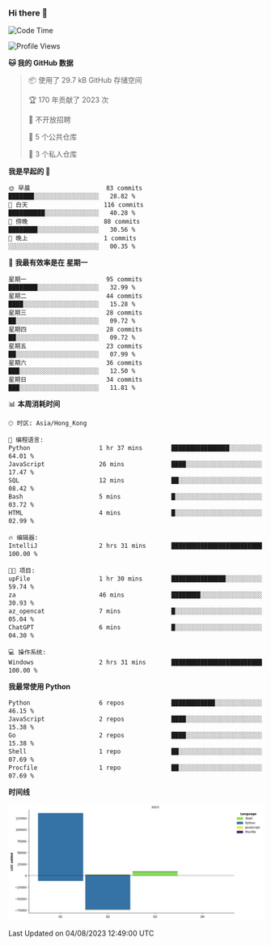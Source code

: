 ### Hi there 👋

<!--
**Mrzqd/Mrzqd** is a ✨ _special_ ✨ repository because its `README.md` (this file) appears on your GitHub profile.

Here are some ideas to get you started:

- 🔭 I’m currently working on ...
- 🌱 I’m currently learning ...
- 👯 I’m looking to collaborate on ...
- 🤔 I’m looking for help with ...
- 💬 Ask me about ...
- 📫 How to reach me: ...
- 😄 Pronouns: ...
- ⚡ Fun fact: ...
-->
<!--START_SECTION:waka-->
![Code Time](http://img.shields.io/badge/Code%20Time-120%20hrs%206%20mins-blue)

![Profile Views](http://img.shields.io/badge/%E4%B8%AA%E4%BA%BA%E8%B5%84%E6%96%99%E8%A7%82%E7%9C%8B%E6%AC%A1%E6%95%B0-7-blue)

**🐱 我的 GitHub 数据** 

> 📦  使用了 29.7 kB GitHub 存储空间 
 > 
> 🏆 170 年贡献了 2023 次
 > 
> 🚫 不开放招聘
 > 
> 📜 5 个公共仓库 
 > 
> 🔑 3 个私人仓库 
 > 
**我是早起的 🐤** 

```text
🌞 早晨                     83 commits          ███████░░░░░░░░░░░░░░░░░░   28.82 % 
🌆 白天                     116 commits         ██████████░░░░░░░░░░░░░░░   40.28 % 
🌃 傍晚                     88 commits          ████████░░░░░░░░░░░░░░░░░   30.56 % 
🌙 晚上                     1 commits           ░░░░░░░░░░░░░░░░░░░░░░░░░   00.35 % 
```
📅 **我最有效率是在 星期一** 

```text
星期一                      95 commits          ████████░░░░░░░░░░░░░░░░░   32.99 % 
星期二                      44 commits          ████░░░░░░░░░░░░░░░░░░░░░   15.28 % 
星期三                      28 commits          ██░░░░░░░░░░░░░░░░░░░░░░░   09.72 % 
星期四                      28 commits          ██░░░░░░░░░░░░░░░░░░░░░░░   09.72 % 
星期五                      23 commits          ██░░░░░░░░░░░░░░░░░░░░░░░   07.99 % 
星期六                      36 commits          ███░░░░░░░░░░░░░░░░░░░░░░   12.50 % 
星期日                      34 commits          ███░░░░░░░░░░░░░░░░░░░░░░   11.81 % 
```


📊 **本周消耗时间** 

```text
🕑︎ 时区: Asia/Hong_Kong

💬 编程语言: 
Python                   1 hr 37 mins        ████████████████░░░░░░░░░   64.01 % 
JavaScript               26 mins             ████░░░░░░░░░░░░░░░░░░░░░   17.47 % 
SQL                      12 mins             ██░░░░░░░░░░░░░░░░░░░░░░░   08.42 % 
Bash                     5 mins              █░░░░░░░░░░░░░░░░░░░░░░░░   03.72 % 
HTML                     4 mins              █░░░░░░░░░░░░░░░░░░░░░░░░   02.99 % 

🔥 编辑器: 
IntelliJ                 2 hrs 31 mins       █████████████████████████   100.00 % 

🐱‍💻 项目: 
upFile                   1 hr 30 mins        ███████████████░░░░░░░░░░   59.74 % 
za                       46 mins             ████████░░░░░░░░░░░░░░░░░   30.93 % 
az_opencat               7 mins              █░░░░░░░░░░░░░░░░░░░░░░░░   05.04 % 
ChatGPT                  6 mins              █░░░░░░░░░░░░░░░░░░░░░░░░   04.30 % 

💻 操作系统: 
Windows                  2 hrs 31 mins       █████████████████████████   100.00 % 
```

**我最常使用 Python** 

```text
Python                   6 repos             ████████████░░░░░░░░░░░░░   46.15 % 
JavaScript               2 repos             ████░░░░░░░░░░░░░░░░░░░░░   15.38 % 
Go                       2 repos             ████░░░░░░░░░░░░░░░░░░░░░   15.38 % 
Shell                    1 repo              ██░░░░░░░░░░░░░░░░░░░░░░░   07.69 % 
Procfile                 1 repo              ██░░░░░░░░░░░░░░░░░░░░░░░   07.69 % 
```



**时间线**

![Lines of Code chart](https://raw.githubusercontent.com/Mrzqd/Mrzqd/main/assets/bar_graph.png)


 Last Updated on 04/08/2023 12:49:00 UTC
<!--END_SECTION:waka-->
